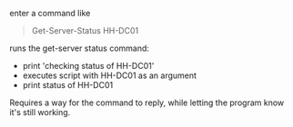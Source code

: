 enter a command like

> Get-Server-Status HH-DC01

runs the get-server status command:
* print 'checking status of HH-DC01'
* executes script with HH-DC01 as an argument
* print status of HH-DC01

Requires a way for the command to reply, while letting the program know it's still working.